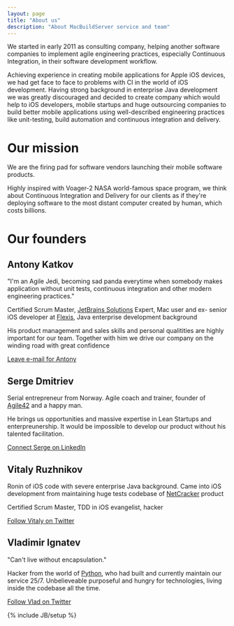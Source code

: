 ```yaml
---
layout: page
title: "About us"
description: "About MacBuildServer service and team"
---
```


We started in early 2011 as consulting company, helping another software companies
to implement agile engineering practices, especially Continuous Integration, in their software development workflow.

Achieving experience in creating mobile applications for Apple iOS devices, we had get face to face to problems with CI in the world of iOS development. Having strong background in enterprise Java development we was greatly discouraged and decided to create company which would help to iOS developers, mobile startups and huge outsourcing companies to build better mobile applications using well-described engineering practices like unit-testing, build automation and continuous integration and delivery.

Our mission
===========
We are the firing pad for software vendors launching their mobile software products.

Highly inspired with Voager-2 NASA world-famous space program, we think about Continuous Integration and Delivery for our clients as if they're deploying software to the most distant computer created by human, which costs billions.

Our founders
============

Antony Katkov
-------------
"I'm an Agile Jedi, becoming sad panda everytime when somebody makes application without unit tests, continuous integration and other modern engineering practices."

Certified Scrum Master, [JetBrains Solutions](http://www.jetbrains.com/products.html) Expert, Mac user and ex- senior iOS developer at [Flexis](http://flexisus.com/en.html), Java enterprise development background

His product management and sales skills and personal qualitities are highly important for our team. Together with him we drive our company on the winding road with great confidence

[Leave e-mail for Antony](mailto:katkov.anton@gmail.com)

Serge Dmitriev
--------------
Serial entrepreneur from Norway. Agile coach and trainer, founder of [Agile42](http://www.agile42.com/) and a happy man.

He brings us opportunities and massive expertise in Lean Startups and enterpreunership. It would be impossible to develop our product without his talented facilitation.

[Connect Serge on LinkedIn](http://no.linkedin.com/in/sergeydmitriev)

Vitaly Ruzhnikov
----------------
Ronin of iOS code with severe enterprise Java background. Came into iOS development from maintaining huge tests codebase of [NetCracker](http://www.netcracker.com/) product

Certified Scrum Master, TDD in iOS evangelist, hacker

[Follow Vitaly on Twitter](https://twitter.com/ruzhnikov)

Vladimir Ignatev
----------------
"Can't live without encapsulation."

Hacker from the world of [Python](http://python.org/), who had built and currently maintain our service 25/7.
Unbelieveable purposeful and hungry for technologies, living inside the codebase all the time.

[Follow Vlad on Twitter](https://twitter.com/v_ignatyev)


{% include JB/setup %}
